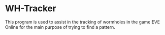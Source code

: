 WH-Tracker
==========

This program is used to assist in the tracking of wormholes in the game EVE Online for the main purpose of trying to find a pattern.
